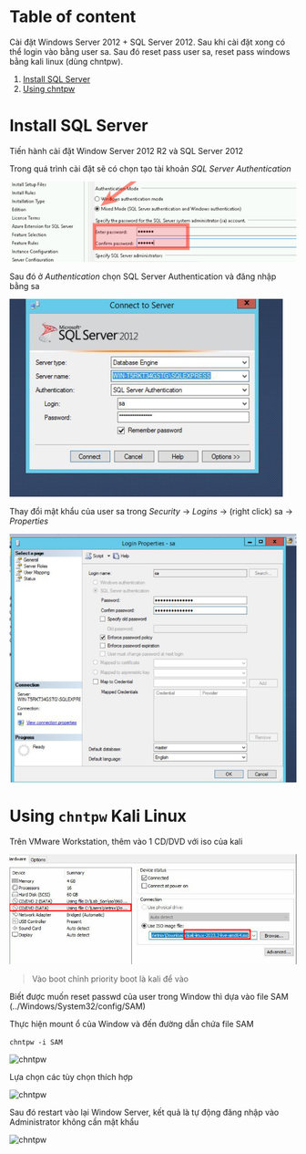 # Table of content
Cài đặt Windows Server 2012 + SQL Server 2012. Sau khi cài đặt xong có thể login vào bằng user sa. Sau đó reset pass user sa, reset pass windows bằng kali linux (dùng chntpw).


1. [Install SQL Server](#install-sql-server)
2. [Using chntpw](#using-chntpw)

# Install SQL Server

Tiến hành cài đặt Window Server 2012 R2 và SQL Server 2012 

Trong quá trình cài đặt sẽ có chọn tạo tài khoản _SQL Server Authentication_

![SQLServer](/Images/WinServer/choose_sa.png)


Sau đó ở _Authentication_ chọn SQL Server Authentication và đăng nhập bằng sa


![SQLServer](/Images/WinServer/sa.jpg)


Thay đổi mật khẩu của user sa trong _Security_ -> _Logins_ -> (right click) sa -> _Properties_

![SQLServer](/Images/WinServer/changepw_sa.jpg)

# Using ```chntpw``` Kali Linux

Trên VMware Workstation, thêm vào 1 CD/DVD với iso của kali 

![chntpw](/Images/WinServer/kali_boot.png)

> Vào boot chỉnh priority boot là kali để vào

Biết được muốn reset passwd của user trong Window thì dựa vào file SAM (../Windows/System32/config/SAM)

Thực hiện mount ổ của Window và đến đường dẫn chứa file SAM

```chntpw -i SAM```

![chntpw](/Images/WinServer/chntpw_1.png)

Lựa chọn các tùy chọn thích hợp 

![chntpw](/Images/WinServer/chntpw_2.png)

Sau đó restart vào lại Window Server, kết quả là tự động đăng nhập vào Administrator không cần mật khẩu

![chntpw](/Images/WinServer/chntpw_result.png)


















